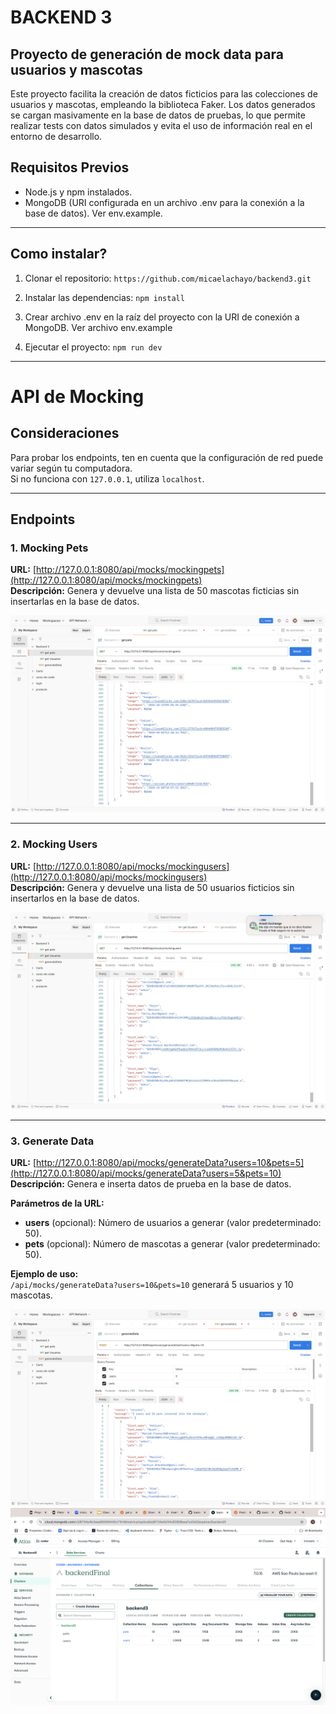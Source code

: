 # BACKEND 3
## Proyecto de generación de mock data para usuarios y mascotas
Este proyecto facilita la creación de datos ficticios para las colecciones de usuarios y mascotas, empleando la biblioteca Faker. Los datos generados se cargan masivamente en la base de datos de pruebas, lo que permite realizar tests con datos simulados y evita el uso de información real en el entorno de desarrollo.

## Requisitos Previos
- Node.js y npm instalados.
- MongoDB (URI configurada en un archivo .env para la conexión a la base de datos). Ver env.example.

_____________________________________________________________________________________________________

## Como instalar?
1. Clonar el repositorio:
`https://github.com/micaelachayo/backend3.git`

2. Instalar las dependencias:
     `npm install `

3. Crear archivo .env en la raíz del proyecto con la URI de conexión a MongoDB. Ver archivo env.example

4. Ejecutar el proyecto:
    `npm run dev`
_______________________________________________________________________________________________________
# API de Mocking

## Consideraciones
Para probar los endpoints, ten en cuenta que la configuración de red puede variar según tu computadora.  
Si no funciona con `127.0.0.1`, utiliza `localhost`.

---

## Endpoints

### 1. Mocking Pets
**URL:** [http://127.0.0.1:8080/api/mocks/mockingpets](http://127.0.0.1:8080/api/mocks/mockingpets)  
**Descripción:** Genera y devuelve una lista de 50 mascotas ficticias sin insertarlas en la base de datos.

![Mocking Pets](src/assets/img/mockingpets.png)

---

### 2. Mocking Users
**URL:** [http://127.0.0.1:8080/api/mocks/mockingusers](http://127.0.0.1:8080/api/mocks/mockingusers)  
**Descripción:** Genera y devuelve una lista de 50 usuarios ficticios sin insertarlos en la base de datos.

![Mocking Users](src/assets/img/mockingusers.png)

---

### 3. Generate Data
**URL:** [http://127.0.0.1:8080/api/mocks/generateData?users=10&pets=5](http://127.0.0.1:8080/api/mocks/generateData?users=5&pets=10)  
**Descripción:** Genera e inserta datos de prueba en la base de datos.  

**Parámetros de la URL:**
- **users** (opcional): Número de usuarios a generar (valor predeterminado: 50).
- **pets** (opcional): Número de mascotas a generar (valor predeterminado: 50).

**Ejemplo de uso:**  
`/api/mocks/generateData?users=10&pets=10` generará 5 usuarios y 10 mascotas.

![Generate Data](src/assets/img/generateData.png)
![Generate Data](src/assets/img/generateDataDB.png)